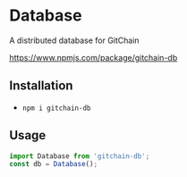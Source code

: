 # Database
A distributed database for GitChain

https://www.npmjs.com/package/gitchain-db

## Installation
- `npm i gitchain-db`

## Usage
```js
import Database from 'gitchain-db';
const db = Database();
```
